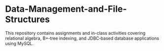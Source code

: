 # Data-Management-and-File-Structures
This repository contains assignments and in-class activities covering relational algebra, B+‑tree indexing, and JDBC‑based database applications using MySQL.
